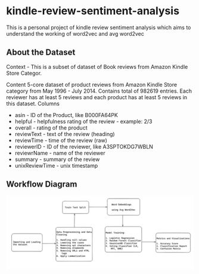 # kindle-review-sentiment-analysis
This is a personal project of kindle review sentiment analysis  which aims to understand the working of word2vec and avg word2vec

## About the Dataset

Context - This is a subset of dataset of Book reviews from Amazon Kindle Store Categor.

Content 5-core dataset of product reviews from Amazon Kindle Store category from May 1996 - July 2014. Contains total of 982619 entries. Each reviewer has at least 5 reviews and each product has at least 5 reviews in this dataset. Columns

*   asin - ID of the Product, like B000FA64PK
*   helpful - helpfulness rating of the review - example: 2/3
*   overall - rating of the product
*   reviewText - text of the review (heading)
*   reviewTime - time of the review (raw)
*   reviewerID - ID of the reviewer, like A3SPTOKDG7WBLN
*   reviewrName - name of the reviewer
*   summary - summary of the review
*   unixReviewTime - unix timestamp

## Workflow Diagram
![Worflow Diagram of the Project](https://github.com/ratul-07/kindle-review-sentiment-analysis/blob/main/Images/Workflow%20Diagram.png)
